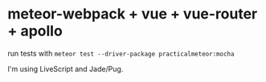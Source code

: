 # meteor-webpack + vue + vue-router + apollo

run tests with `meteor test --driver-package practicalmeteor:mocha`

I'm using LiveScript and Jade/Pug.

